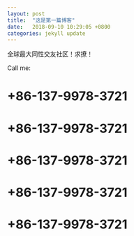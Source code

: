 ```yaml
---
layout: post
title:  "这是第一篇博客"
date:   2018-09-10 10:29:05 +0800
categories: jekyll update
---
```


全球最大同性交友社区！求撩！

Call me: 

# +86-137-9978-3721
# +86-137-9978-3721
# +86-137-9978-3721
# +86-137-9978-3721
# +86-137-9978-3721